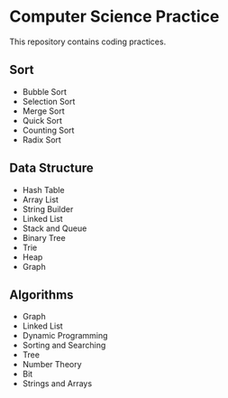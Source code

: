 # Computer Science Practice
This repository contains coding practices.

## Sort
- Bubble Sort
- Selection Sort
- Merge Sort
- Quick Sort
- Counting Sort
- Radix Sort

## Data Structure
- Hash Table
- Array List
- String Builder
- Linked List
- Stack and Queue
- Binary Tree
- Trie
- Heap
- Graph

## Algorithms
- Graph
- Linked List
- Dynamic Programming
- Sorting and Searching
- Tree
- Number Theory
- Bit
- Strings and Arrays
